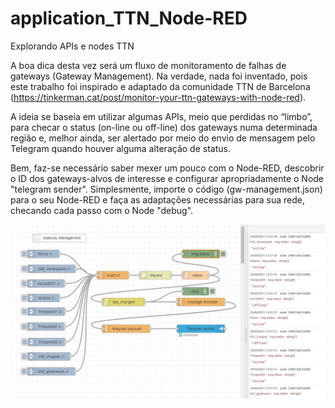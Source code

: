 # application_TTN_Node-RED
Explorando APIs e nodes TTN

A boa dica desta vez será um fluxo de monitoramento de falhas de gateways (Gateway Management). Na verdade, nada foi inventado, pois este trabalho foi inspirado e adaptado da comunidade TTN de Barcelona (https://tinkerman.cat/post/monitor-your-ttn-gateways-with-node-red). 

A ideia se baseia em utilizar algumas APIs, meio que perdidas no “limbo”, para checar o status (on-line ou off-line) dos gateways numa determinada região e, melhor ainda, ser alertado por meio do envio de mensagem pelo Telegram quando houver alguma alteração de status.

Bem, faz-se necessário saber mexer um pouco com o Node-RED, descobrir o ID dos gateways-alvos de interesse e configurar apropriadamente o Node "telegram sender". Simplesmente, importe o código (gw-management.json) para o seu Node-RED e faça as adaptações necessárias para sua rede, checando cada passo com o Node "debug".

![tela Node-RED](https://github.com/Mario-Camara/application_TTN_Node-RED/blob/main/tela_gw-management.jpg)
